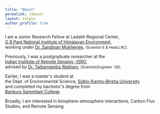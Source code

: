 ```yaml
---
title: "About"
permalink: /about/
layout: single
author_profile: true
---
```



I am a Junior Research Fellow at Ladakh Regional Center,<br>
[G B Pant National Institute of Himalayan Environment](https://gbpihed.gov.in/),<br>
working under [Dr. Sandipan Mukherjee](https://scholar.google.com/citations?user=ZdwopNMAAAAJ&hl=en), <small>(Scientist-E & Head,LRC).<br></small>

Previously, I was a postgraduate researcher at the <br>
[Indian Institute of Remote Sensing -ISRO](https://www.iirs.gov.in/),<br>
advised by  [Dr. Taibanganba Watham](https://www.iirs.gov.in/taibanganba-watham), <small>(Scientist/Engineer -SE)</small>.<br>

Earlier, I was a master's student at <br>
the Dept. of Environmental Science, [Sidho-Kanho-Birsha University](https://www.skbu.ac.in/)<br>
and completed my bachelor's degree  from <br>
[Bankura Sammilani College](https://bankurasammilanicollege.net/).<br>


Broadly, I am interested in biosphere-atmosphere interactions, Carbon Flux Studies, and Remote Sensing.
